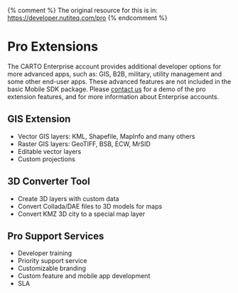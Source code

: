 {% comment %}
The original resource for this is in:
https://developer.nutiteq.com/pro
{% endcomment %}

# Pro Extensions

The CARTO Enterprise account provides additional developer options for more advanced apps, such as: GIS, B2B, military, utility management and some other end-user apps. These advanced features are not included in the basic Mobile SDK package. Please [contact us](mailto:sales@cartodb.com) for a demo of the pro extension features, and for more information about Enterprise accounts.

## GIS Extension

- Vector GIS layers: KML, Shapefile, MapInfo and many others
- Raster GIS layers: GeoTIFF, BSB, ECW, MrSID
- Editable vector layers
- Custom projections

## 3D Converter Tool
- Create 3D layers with custom data
- Convert Collada/DAE files to 3D models for maps
- Convert KMZ 3D city to a special map layer

## Pro Support Services
- Developer training
- Priority support service
- Customizable branding
- Custom feature and mobile app development
- SLA
